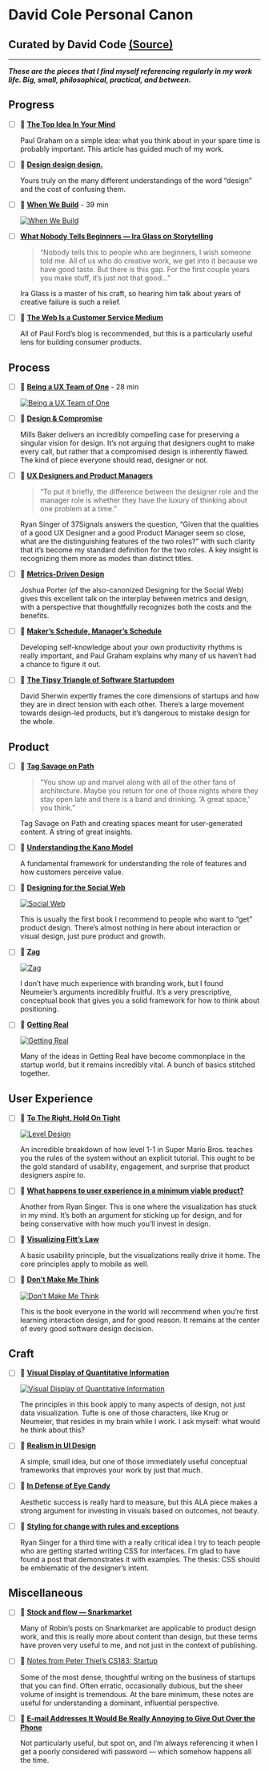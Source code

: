 # David Cole Personal Canon
## Curated by David Code [(Source)](http://davidcole.me/canon/)

---


***These are the pieces that I find myself referencing regularly in my work life. Big, small, philosophical, practical, and between.***


## **Progress**
- [ ] 📄 [**The Top Idea In Your Mind**](http://www.paulgraham.com/top.html)

    Paul Graham on a simple idea: what you think about in your spare time is probably important. This article has guided much of my work.
- [ ] 📄 [**Design design design.**](http://irondavy.quora.com/Design-design-design)

    Yours truly on the many different understandings of the word “design” and the cost of confusing them.


- [ ] 🎥 [**When We Build**](https://vimeo.com/34017777) - 39 min

    [![When We Build](http://img.youtube.com/vi/i2FPU7bKD9k/0.jpg)](https://www.youtube.com/watch?v=i2FPU7bKD9k "When We Build")

- [ ] [**What Nobody Tells Beginners — Ira Glass on Storytelling**](http://numerocinqmagazine.com/2011/05/13/what-nobody-tells-beginners-ira-glass-on-storytelling/)

    > “Nobody tells this to people who are beginners, I wish someone told me. All of us who do creative work, we get into it because we have good taste. But there is this gap. For the first couple years you make stuff, it’s just not that good…”

    Ira Glass is a master of his craft, so hearing him talk about years of creative failure is such a relief.
        
- [ ] 📄 [**The Web Is a Customer Service Medium**](http://www.ftrain.com/wwic.html)
        
    All of Paul Ford’s blog is recommended, but this is a particularly useful lens for building consumer products.

## **Process**

- [ ] 🎥 [**Being a UX Team of One**](https://vimeo.com/3310086) - 28 min

    [![Being a UX Team of One](http://img.youtube.com/vi/IaIR9E--yZg/0.jpg)](https://vimeo.com/3310086 "Being a UX Team of One")
- [ ] 📄 [**Design & Compromise**](http://blog.millsbaker.net/post/11186748510/design-compromise)

    Mills Baker delivers an incredibly compelling case for preserving a singular vision for design. It’s not arguing that designers ought to make every call, but rather that a compromised design is inherently flawed. The kind of piece everyone should read, designer or not.
- [ ] 📄 [**UX Designers and Product Managers**](http://www.quora.com/User-Experience/Given-that-the-qualities-of-a-good-UX-Designer-and-a-good-Product-Manager-seem-so-close-what-are-the-distinguishing-features-of-the-two-roles/answer/Ryan-Singer)

    > “To put it briefly, the difference between the designer role and the manager role is whether they have the luxury of thinking about one problem at a time.”

    Ryan Singer of 37Signals answers the question, “Given that the qualities of a good UX Designer and a good Product Manager seem so close, what are the distinguishing features of the two roles?” with such clarity that it’s become my standard definition for the two roles. A key insight is recognizing them more as modes than distinct titles.
- [ ] 📄 [**Metrics-Driven Design**](http://www.slideshare.net/bokardo/metricsdriven-design-4317168)

    Joshua Porter (of the also-canonized Designing for the Social Web) gives this excellent talk on the interplay between metrics and design, with a perspective that thoughtfully recognizes both the costs and the benefits.
- [ ] 📄 [**Maker’s Schedule, Manager’s Schedule**](http://www.paulgraham.com/makersschedule.html)

    Developing self-knowledge about your own productivity rhythms is really important, and Paul Graham explains why many of us haven’t had a chance to figure it out.

- [ ] 📄 [**The Tipsy Triangle of Software Startupdom**](http://changeorder.typepad.com/weblog/2011/09/the-tipsy-triangle-of-software-startupdom.html)

    David Sherwin expertly frames the core dimensions of startups and how they are in direct tension with each other. There’s a large movement towards design-led products, but it’s dangerous to mistake design for the whole.

## **Product**

- [ ]  📄 [**Tag Savage on Path**](http://sexpigeon.tumblr.com/post/16729718345/path-puts-a-silly-amount-of-trust-in-its-avatars)

    > “You show up and marvel along with all of the other fans of architecture. Maybe you return for one of those nights where they stay open late and there is a band and drinking. ‘A great space,’ you think.”
    
    Tag Savage on Path and creating spaces meant for user-generated content. A string of great insights.

- [ ]  📄 [**Understanding the Kano Model**](http://www.uie.com/articles/kano_model/)

    A fundamental framework for understanding the role of features and how customers perceive value.
- [ ] 📖 [**Designing for the Social Web**](http://www.amazon.com/Designing-Social-Web-Joshua-Porter/dp/0321534921)

    [![Social Web](http://davidcole.me/canon/socialweb.jpg)](http://www.amazon.com/Designing-Social-Web-Joshua-Porter/dp/0321534921)

    This is usually the first book I recommend to people who want to “get” product design. There’s almost nothing in here about interaction or visual design, just pure product and growth.

- [ ] 📖 [**Zag**](http://www.amazon.com/Zag-Number-Strategy-High-Performance-Brands/dp/0321426770/ref=sr_1_1?s=books&ie=UTF8&qid=1318099599&sr=1-1)

    [![Zag](http://davidcole.me/canon/zag.png)](http://www.amazon.com/Zag-Number-Strategy-High-Performance-Brands/dp/0321426770/ref=sr_1_1?s=books&ie=UTF8&qid=1318099599&sr=1-1)

    I don’t have much experience with branding work, but I found Neumeier’s arguments incredibly fruitful. It’s a very prescriptive, conceptual book that gives you a solid framework for how to think about positioning.

- [ ] 📖 [**Getting Real**](http://gettingreal.37signals.com/)

    [![Getting Real](http://davidcole.me/canon/gettingreal.jpg)](http://gettingreal.37signals.com/)

    Many of the ideas in Getting Real have become commonplace in the startup world, but it remains incredibly vital. A bunch of basics stitched together.


## User Experience

- [ ] 📄 [**To The Right, Hold On Tight**](https://w.itch.io/level-design-lessons)

    [![Level Design](http://davidcole.me/canon/mario.png)](https://w.itch.io/level-design-lessons)

    An incredible breakdown of how level 1-1 in Super Mario Bros. teaches you the rules of the system without an explicit tutorial. This ought to be the gold standard of usability, engagement, and surprise that product designers aspire to.

- [ ] 📄 [**What happens to user experience in a minimum viable product?**](http://37signals.com/svn/posts/2963-what-happens-to-user-experience-in-a-minimum-viable-product)

    Another from Ryan Singer. This is one where the visualization has stuck in my mind. It’s both an argument for sticking up for design, and for being conservative with how much you’ll invest in design.
- [ ] 📄 [**Visualizing Fitt’s Law**](http://web.archive.org/web/20110716064758/http://particletree.com/features/visualizing-fittss-law/)
    
    A basic usability principle, but the visualizations really drive it home. The core principles apply to mobile as well.
- [ ] 📖 [**Don’t Make Me Think**](http://www.amazon.com/Dont-Make-Me-Think-Usability/dp/0321344758)

    [![Don't Make Me Think](http://davidcole.me/canon/think.jpg)](http://www.amazon.com/Dont-Make-Me-Think-Usability/dp/0321344758)

    This is the book everyone in the world will recommend when you’re first learning interaction design, and for good reason. It remains at the center of every good software design decision.

## Craft

- [ ] 📖 [**Visual Display of Quantitative Information**](http://www.amazon.com/Visual-Display-Quantitative-Information/dp/0961392142/ref=sr_1_1?s=books&ie=UTF8&qid=1318099572&sr=1-1)

    [![Visual Display of Quantitative Information](http://davidcole.me/canon/visualdisplay.jpg)](http://www.amazon.com/Visual-Display-Quantitative-Information/dp/0961392142/ref=sr_1_1?s=books&ie=UTF8&qid=1318099572&sr=1-1)

    The principles in this book apply to many aspects of design, not just data visualization. Tufte is one of those characters, like Krug or Neumeier, that resides in my brain while I work. I ask myself: what would he think about this?

- [ ] 📄 [**Realism in UI Design**](http://ignorethecode.net/blog/2010/01/21/realism_in_ui_design/)

    A simple, small idea, but one of those immediately useful conceptual frameworks that improves your work by just that much.

- [ ] 📄 [**In Defense of Eye Candy**](http://www.alistapart.com/articles/indefenseofeyecandy)

    Aesthetic success is really hard to measure, but this ALA piece makes a strong argument for investing in visuals based on outcomes, not beauty.


- [ ] 📄 [**Styling for change with rules and exceptions**](http://37signals.com/svn/posts/2444-styling-for-change-with-rules-and-exceptions)
        
    Ryan Singer for a third time with a really critical idea I try to teach people who are getting started writing CSS for interfaces. I’m glad to have found a post that demonstrates it with examples. The thesis: CSS should be emblematic of the designer’s intent.

## Miscellaneous


- [ ] 📄 [**Stock and flow — Snarkmarket**](http://www.alistapart.com/articles/indefenseofeyecandy)

    Many of Robin’s posts on Snarkmarket are applicable to product design work, and this is really more about content than design, but these terms have proven very useful to me, and not just in the context of publishing.
- [ ] 📖 [Notes from Peter Thiel’s CS183: Startup](https://blakemasters.com/peter-thiels-cs183-startup)
    
    Some of the most dense, thoughtful writing on the business of startups that you can find. Often erratic, occasionally dubious, but the sheer volume of insight is tremendous. At the bare minimum, these notes are useful for understanding a dominant, influential perspective.
- [ ] 📄 [**E-mail Addresses It Would Be Really Annoying to Give Out Over the Phone**](http://www.mcsweeneys.net/articles/e-mail-addresses-it-would-be-really-annoying-to-give-out-over-the-phone)
        
    Not particularly useful, but spot on, and I’m always referencing it when I get a poorly considered wifi password — which somehow happens all the time.